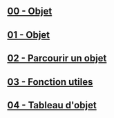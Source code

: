 ## [00 - Objet](https://github.com/owalid/javascipt_bootcamp/tree/main/04_objets/00)

## [01 - Objet](https://github.com/owalid/javascipt_bootcamp/tree/main/04_objets/01)

## [02 - Parcourir un objet](https://github.com/owalid/javascipt_bootcamp/tree/main/04_objets/02)

## [03 - Fonction utiles](https://github.com/owalid/javascipt_bootcamp/tree/main/04_objets/03)

## [04 - Tableau d'objet](https://github.com/owalid/javascipt_bootcamp/tree/main/04_objets/04)
